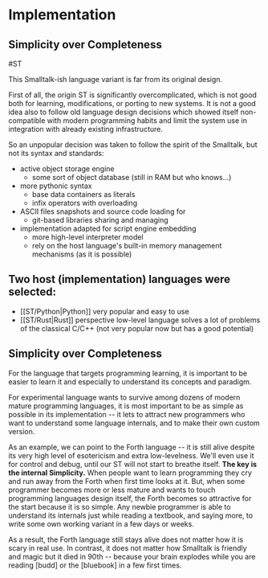 # Implementation
## Simplicity over Completeness
#ST

This Smalltalk-ish language variant is far from its original design.

First of all, the origin ST is significantly overcomplicated, which is not good both for learning, modifications, or porting to new systems. It is not a good idea also to follow old language design decisions which showed itself non-compatible with modern programming habits and limit the system use in integration with already existing infrastructure.

So an unpopular decision was taken to follow the spirit of the Smalltalk, but not its syntax and standards:
- active object storage engine
	- some sort of object database (still in RAM but who knows...)
- more pythonic syntax
	- base data containers as literals
	- infix operators with overloading
- ASCII files snapshots and source code loading for
	- git-based libraries sharing and managing
- implementation adapted for script engine embedding
	- more high-level interpreter model
	- rely on the host language's built-in memory management mechanisms (as it is possible)

## Two host (implementation) languages were selected:

- [[ST/Python|Python]] very popular and easy to use
- [[ST/Rust|Rust]] perspective low-level language solves a lot of problems of the classical C/C++ (not very popular now but has a good potential)

## Simplicity over Completeness

For the language that targets programming learning, it is important to be easier to learn it and especially to understand its concepts and paradigm.

For experimental language wants to survive among dozens of modern mature programming languages, it is most important to be as simple as possible in its implementation -- it lets to attract new programmers who want to understand some language internals, and to make their own custom version.

As an example, we can point to the Forth language -- it is still alive despite its very high level of esotericism and extra low-levelness. We'll even use it for control and debug, until our ST will not start to breathe itself. **The key is the internal Simplicity.** When people want to learn programming they cry and run away from the Forth when first time looks at it. But, when some programmer becomes more or less mature and wants to touch programming languages design itself, the Forth becomes so attractive for the start because it is so simple. Any newbie programmer is able to understand its internals just while reading a textbook, and saying more, to write some own working variant in a few days or weeks.

As a result, the Forth language still stays alive does not matter how it is scary in real use. In contrast, it does not matter how Smalltalk is friendly and magic but it died in 90th -- because your brain explodes while you are reading [budd] or the [bluebook] in a few first times.
